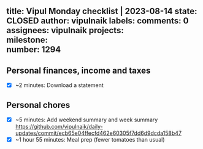 title:	Vipul Monday checklist | 2023-08-14
state:	CLOSED
author:	vipulnaik
labels:	
comments:	0
assignees:	vipulnaik
projects:	
milestone:	
number:	1294
--
## Personal finances, income and taxes

- [x] ~2 minutes: Download a statement

## Personal chores

- [x] ~5 minutes: Add weekend summary and week summary https://github.com/vipulnaik/daily-updates/commit/ecb65e04ffecfd462e60305f7dd6d9dcda158b47
- [x] ~1 hour 55 minutes: Meal prep (fewer tomatoes than usual) 
